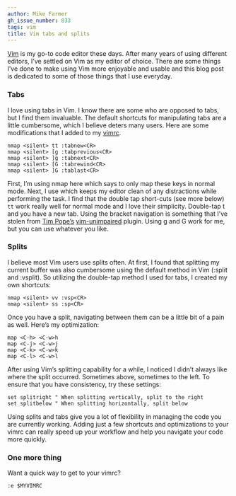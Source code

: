 ```yaml
---
author: Mike Farmer
gh_issue_number: 833
tags: vim
title: Vim tabs and splits
---
```


[Vim](http://www.vim.org/) is my go-to code editor these days. After many years of using different editors, I’ve settled on Vim as my editor of choice. There are some things I’ve done to make using Vim more enjoyable and usable and this blog post is dedicated to some of those things that I use everyday.

### Tabs

I love using tabs in Vim. I know there are some who are opposed to tabs, but I find them invaluable. The default shortcuts for manipulating tabs are a little cumbersome, which I believe deters many users. Here are some modifications that I added to my [vimrc](https://github.com/mikefarmer/dotfiles/blob/master/vimrc).

```nohighlight
nmap <silent> tt :tabnew<CR>
nmap <silent> [g :tabprevious<CR>
nmap <silent> ]g :tabnext<CR>
nmap <silent> [G :tabrewind<CR>
nmap <silent> ]G :tablast<CR>
```

First, I’m using nmap here which says to only map these keys in normal mode. Next, I use <silent> which keeps my editor clean of any distractions while performing the task. I find that the double tap short-cuts (see more below) `tt` work really well for normal mode and I love their simplicity. Double-tap t and you have a new tab. Using the bracket navigation is something that I’ve stolen from [Tim Pope’s](https://github.com/tpope) [vim-unimpaired](https://github.com/tpope/vim-unimpaired) plugin. Using g and G work for me, but you can use whatever you like.

### Splits

I believe most Vim users use splits often. At first, I found that splitting my current buffer was also cumbersome using the default method in Vim (:split and :vsplit). So utilizing the double-tap method I used for tabs, I created my own shortcuts:

```nohighlight
nmap <silent> vv :vsp<CR>
nmap <silent> ss :sp<CR>
```

Once you have a split, navigating between them can be a little bit of a pain as well. Here’s my optimization:

```nohighlight
map <C-h> <C-w>h
map <C-j> <C-w>j
map <C-k> <C-w>k
map <C-l> <C-w>l
```

After using Vim’s splitting capability for a while, I noticed I didn’t always like where the split occurred. Sometimes above, sometimes to the left. To ensure that you have consistency, try these settings:

```
set splitright " When splitting vertically, split to the right
set splitbelow " When splitting horizontally, split below
```

Using splits and tabs give you a lot of flexibility in managing the code you are currently working. Adding just a few shortcuts and optimizations to your vimrc can really speed up your workflow and help you navigate your code more quickly.

### One more thing

Want a quick way to get to your vimrc?

```nohighlight
:e $MYVIMRC
```
